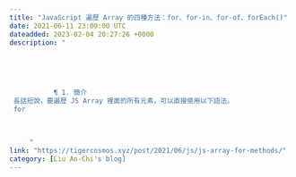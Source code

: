 ```yaml
---
title: "JavaScript 遍歷 Array 的四種方法：for、for-in、for-of、forEach()"
date: 2021-06-11 23:00:00 UTC
dateadded: 2023-02-04 20:27:26 +0000
description: "
    
      
      
        
        
           ¶ 1. 簡介 
 長話短說，要遍歷 JS Array 裡面的所有元素，可以直接使用以下語法。 
 for
        
      
    
     "
link: "https://tigercosmos.xyz/post/2021/06/js/js-array-for-methods/"
category: [Liu An-Chi's blog]
---
```

